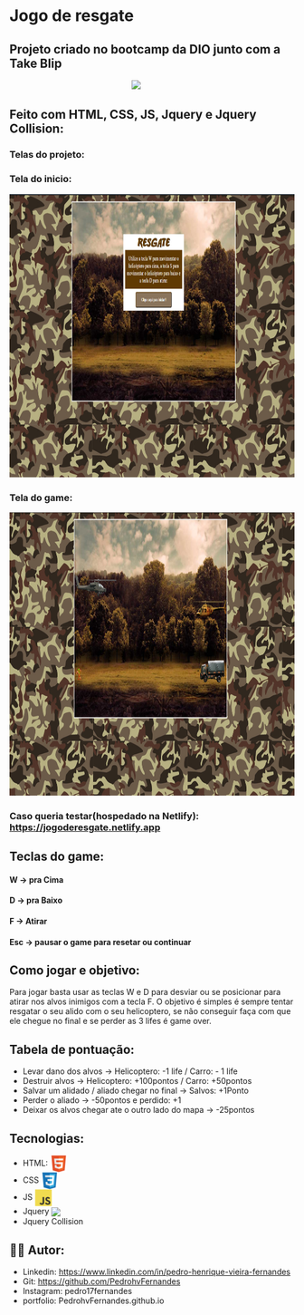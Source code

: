 # Jogo de resgate

## Projeto criado no bootcamp da DIO junto com a Take Blip

<p align="center">
  <img height="300" src="https://yt3.ggpht.com/qMPyLWsg6kipqVXeVUmusXfNABJGAWignNcYfS7jlEXLsD44PU3dVSFlf8e4sMXTAJKExbDREw=s900-c-k-c0x00ffffff-no-rj">
  &nbsp;&nbsp;&nbsp;&nbsp;&nbsp;&nbsp;&nbsp;&nbsp;&nbsp;&nbsp;&nbsp;&nbsp;&nbsp;
</p>

## Feito com HTML, CSS, JS, Jquery e Jquery Collision:
### Telas do projeto:

### Tela do inicio:
<img height="500" src="https://github.com/PedrohvFernandes/jogo-js/blob/main/Assets/img/screenshot/Screen1.png">

### Tela do game:
<img height="500" src="https://github.com/PedrohvFernandes/jogo-js/blob/main/Assets/img/screenshot/Screen2.png">

### Caso queria testar(hospedado na Netlify): https://jogoderesgate.netlify.app

## Teclas do game:
#### W -> pra Cima
#### D -> pra Baixo
#### F -> Atirar
#### Esc -> pausar o game para resetar ou continuar

## Como jogar e objetivo:
Para jogar basta usar as teclas W e D para desviar ou se posicionar para atirar nos alvos inimigos com a tecla F. O objetivo é simples é sempre tentar resgatar o seu alido com o seu helicoptero, se não conseguir faça com que ele chegue no final e se perder as 3 lifes é game over.

## Tabela de pontuação:
- Levar dano dos alvos -> Helicoptero: -1 life / Carro: - 1 life
- Destruir alvos -> Helicoptero: +100pontos / Carro: +50pontos
- Salvar um alidado / aliado chegar no final -> Salvos: +1Ponto
- Perder o aliado -> -50pontos e perdido: +1
- Deixar os alvos chegar ate o outro lado do mapa -> -25pontos

## Tecnologias:
- HTML: <img align="center" height="30" src="https://raw.githubusercontent.com/devicons/devicon/master/icons/html5/html5-original.svg">
- CSS <img align="center" height="30" src="https://raw.githubusercontent.com/devicons/devicon/master/icons/css3/css3-original.svg">
- JS <img align="center" height="30" src="https://raw.githubusercontent.com/devicons/devicon/master/icons/javascript/javascript-original.svg">
- Jquery <img align="center" height="30" src="https://avatars.githubusercontent.com/u/70142?s=280&v=4"> 
- Jquery Collision

## 👨‍💻 Autor:
- Linkedin: https://www.linkedin.com/in/pedro-henrique-vieira-fernandes
- Git: https://github.com/PedrohvFernandes
- Instagram: pedro17fernandes
- portfolio: PedrohvFernandes.github.io
